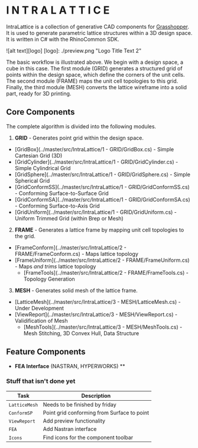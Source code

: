 # I N T R A L A T T I C E 

IntraLattice is a collection of generative CAD components for [Grasshopper](http://www.grasshopper3d.com/). It is used to generate parametric lattice structures within a 3D design space. It is written in C# with the RhinoCommon SDK.

![alt text][logo]
[logo]: ./preview.png "Logo Title Text 2"

The basic workflow is illustrated above. We begin with a design space, a cube in this case. The first module (GRID) generates a structured grid of points within the design space, which define the corners of the unit cells. The second module (FRAME) maps the unit cell topologies to this grid. Finally, the third module (MESH) converts the lattice wireframe into a solid part, ready for 3D printing.

## Core Components

The complete algorithm is divided into the following modules.

1. **GRID** - Generates point grid within the design space.
  * [GridBox](../master/src/IntraLattice/1 - GRID/GridBox.cs) - Simple Cartesian Grid (3D)
  * [GridCylinder](../master/src/IntraLattice/1 - GRID/GridCylinder.cs) - Simple Cylindrical Grid
  * [GridSphere](../master/src/IntraLattice/1 - GRID/GridSphere.cs) - Simple Spherical Grid
  * [GridConformSS](../master/src/IntraLattice/1 - GRID/GridConformSS.cs) - Conforming Surface-to-Surface Grid
  * [GridConformSA](../master/src/IntraLattice/1 - GRID/GridConformSA.cs) - Conforming Surface-to-Axis Grid
  * [GridUniform](../master/src/IntraLattice/1 - GRID/GridUniform.cs) - Uniform Trimmed Grid (within Brep or Mesh)

2. **FRAME** - Generates a lattice frame by mapping unit cell topologies to the grid.
  * [FrameConform](../master/src/IntraLattice/2 - FRAME/FrameConform.cs) - Maps lattice topology
  * [FrameUniform](../master/src/IntraLattice/2 - FRAME/FrameUniform.cs) - Maps *and trims* lattice topology
    * [FrameTools](../master/src/IntraLattice/2 - FRAME/FrameTools.cs) - Topology Generation

3. **MESH** - Generates solid mesh of the lattice frame.
  * [LatticeMesh](../master/src/IntraLattice/3 - MESH/LatticeMesh.cs) - Under Development
  * [ViewReport](../master/src/IntraLattice/3 - MESH/ViewReport.cs) - Validification of Mesh
    * [MeshTools](../master/src/IntraLattice/3 - MESH/MeshTools.cs) - Mesh Stitching, 3D Convex Hull, Data Structure

## Feature Components

  * **FEA Interface** (NASTRAN, HYPERWORKS)
**



### Stuff that isn't done yet

Task | Description 
--- | --- 
`LatticeMesh` | Needs to be finished by friday
`ConformSP` | Point grid conforming from Surface to point
`ViewReport` | Add preview functionality
`FEA` | Add Nastran interface
`Icons` | Find icons for the component toolbar

